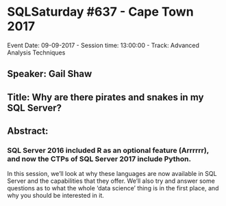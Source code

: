 # SQLSaturday #637 - Cape Town 2017
Event Date: 09-09-2017 - Session time: 13:00:00 - Track: Advanced Analysis Techniques
## Speaker: Gail Shaw
## Title: Why are there pirates and snakes in my SQL Server?
## Abstract:
### SQL Server 2016 included R as an optional feature (Arrrrrr), and now the CTPs of SQL Server 2017 include Python.

In this session, we’ll look at why these languages are now available in SQL Server and the capabilities that they offer. We’ll also try and answer some questions as to what the whole ‘data science’ thing is in the first place, and why you should be interested in it.

